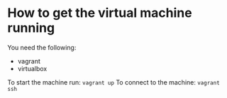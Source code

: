 # How to get the virtual machine running

You need the following:
* vagrant
* virtualbox

To start the machine run: `vagrant up`
To connect to the machine: `vagrant ssh`


